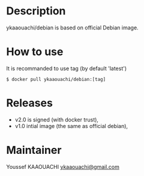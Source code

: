 # Description 

ykaaouachi/debian is based on official Debian image.

# How to use
It is recommanded to use tag (by default 'latest')
```
$ docker pull ykaaouachi/debian:[tag]
```

# Releases

* v2.0 is signed (with docker trust),
* v1.0 intial image (the same as official debian),

# Maintainer
Youssef KAAOUACHI ykaaouachi@gmail.com
